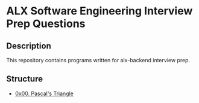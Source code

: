 # ALX Software Engineering Interview Prep Questions

## Description

This repository contains programs written for alx-backend interview prep.

## Structure

- [0x00. Pascal's Triangle](./0x00-pascal_triangle)
